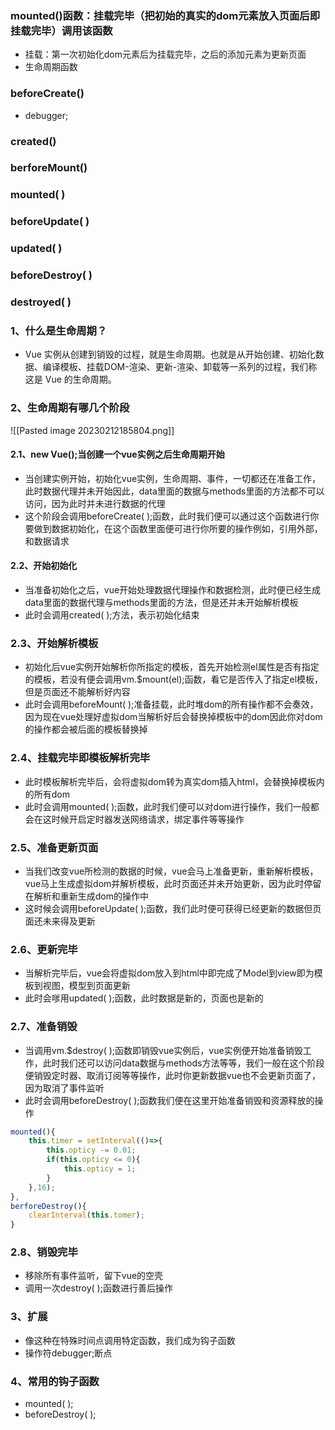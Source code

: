 ### mounted()函数：挂载完毕（把初始的真实的dom元素放入页面后即挂载完毕）调用该函数
+ 挂载：第一次初始化dom元素后为挂载完毕，之后的添加元素为更新页面
+ 生命周期函数
### beforeCreate()
+ debugger;
### created()
### berforeMount()
### mounted( )
### beforeUpdate( )
### updated( )
### beforeDestroy( )
### destroyed( )
### 1、什么是生命周期？
+ Vue 实例从创建到销毁的过程，就是生命周期。也就是从开始创建、初始化数据、编译模板、挂载DOM-渲染、更新-渲染、卸载等一系列的过程，我们称这是 Vue 的生命周期。
### 2、生命周期有哪几个阶段
![[Pasted image 20230212185804.png]]
#### 2.1、new Vue();当创建一个vue实例之后生命周期开始
+ 当创建实例开始，初始化vue实例，生命周期、事件，一切都还在准备工作，此时数据代理并未开始因此，data里面的数据与methods里面的方法都不可以访问，因为此时并未进行数据的代理
+ 这个阶段会调用beforeCreate( );函数，此时我们便可以通过这个函数进行你要做到数据初始化，在这个函数里面便可进行你所要的操作例如，引用外部，和数据请求
#### 2.2、开始初始化
+ 当准备初始化之后，vue开始处理数据代理操作和数据检测，此时便已经生成data里面的数据代理与methods里面的方法，但是还并未开始解析模板
+ 此时会调用created( );方法，表示初始化结束
### 2.3、开始解析模板
+ 初始化后vue实例开始解析你所指定的模板，首先开始检测el属性是否有指定的模板，若没有便会调用vm.$mount(el);函数，看它是否传入了指定el模板，但是页面还不能解析好内容
+ 此时会调用beforeMount( );准备挂载，此时堆dom的所有操作都不会奏效，因为现在vue处理好虚拟dom当解析好后会替换掉模板中的dom因此你对dom的操作都会被后面的模板替换掉
### 2.4、挂载完毕即模板解析完毕
 + 此时模板解析完毕后，会将虚拟dom转为真实dom插入html，会替换掉模板内的所有dom
 + 此时会调用mounted( );函数，此时我们便可以对dom进行操作，我们一般都会在这时候开启定时器发送网络请求，绑定事件等等操作
### 2.5、准备更新页面
+ 当我们改变vue所检测的数据的时候，vue会马上准备更新，重新解析模板，vue马上生成虚拟dom并解析模板，此时页面还并未开始更新，因为此时停留在解析和重新生成dom的操作中
+ 这时候会调用beforeUpdate( );函数，我们此时便可获得已经更新的数据但页面还未来得及更新
### 2.6、更新完毕
+ 当解析完毕后，vue会将虚拟dom放入到html中即完成了Model到view即为模板到视图，模型到页面更新
+  此时会嗲用updated( );函数，此时数据是新的，页面也是新的
### 2.7、准备销毁
 + 当调用vm.$destroy( );函数即销毁vue实例后，vue实例便开始准备销毁工作，此时我们还可以访问data数据与methods方法等等，我们一般在这个阶段便销毁定时器、取消订阅等等操作，此时你更新数据vue也不会更新页面了，因为取消了事件监听
 + 此时会调用beforeDestroy( );函数我们便在这里开始准备销毁和资源释放的操作
 ```js
 mounted(){
	 this.timer = setInterval(()=>{
		 this.opticy -= 0.01;
		 if(this.opticy <= 0){
			 this.opticy = 1;
		 }
	 },16);
 },
 berforeDestroy(){
	 clearInterval(this.tomer);
 }
```
### 2.8、销毁完毕
+ 移除所有事件监听，留下vue的空壳
+ 调用一次destroy( );函数进行善后操作
### 3、扩展
+ 像这种在特殊时间点调用特定函数，我们成为钩子函数
+ 操作符debugger;断点
### 4、常用的钩子函数
+ mounted( );
+ beforeDestroy( );